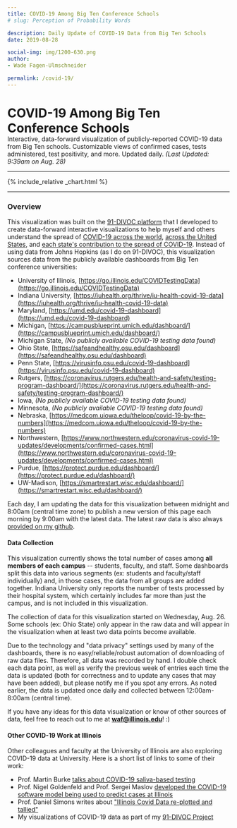 ```yaml
---
title: COVID-19 Among Big Ten Conference Schools
# slug: Perception of Probability Words

description: Daily Update of COVID-19 Data from Big Ten Schools
date: 2019-08-28

social-img: img/1200-630.png
author:
- Wade Fagen-Ulmschneider

permalink: /covid-19/
---
```


<link rel="stylesheet" href="css.css">

<h1>COVID-19 Among Big Ten Conference Schools</h1>
<div class="lead" style="margin-top: -20px;">
Interactive, data-forward visualization of publicly-reported COVID-19 data from Big Ten schools.  Customizable views of confirmed cases, tests administered,  test positivity, and more.  Updated daily.  <i>(Last Updated: 9:39am on Aug. 28)</i>
</div>

<hr>



<div id="sizer"></div>
{% include_relative _chart.html %}


<hr>

<h3>Overview</h3>

This visualization was built on the <a href="https://91-divoc.com/">91-DIVOC platform</a> that I developed to create data-forward interactive visualizations to help myself and others understand the spread of <a href="https://91-divoc.com/pages/covid-visualization/#countries">COVID-19 across the world</a>, <a href="https://91-divoc.com/pages/covid-visualization/#states">across the United States</a>, and <a href="https://91-divoc.com/pages/coronavirus-contribution-by-state/">each state's contribution to the spread of COVID-19</a>. Instead of using data from Johns Hopkins (as I do on 91-DIVOC), this visualization sources data from the publicly available dashboards from Big Ten conference universities:

- University of Illinois, [https://go.illinois.edu/COVIDTestingData](https://go.illinois.edu/COVIDTestingData)
- Indiana University, [https://iuhealth.org/thrive/iu-health-covid-19-data](https://iuhealth.org/thrive/iu-health-covid-19-data)
- Maryland, [https://umd.edu/covid-19-dashboard](https://umd.edu/covid-19-dashboard)
- Michigan, [https://campusblueprint.umich.edu/dashboard/](https://campusblueprint.umich.edu/dashboard/)
- Michigan State, *(No publicly available COVID-19 testing data found)*
- Ohio State, [https://safeandhealthy.osu.edu/dashboard](https://safeandhealthy.osu.edu/dashboard)
- Penn State, [https://virusinfo.psu.edu/covid-19-dashboard](https://virusinfo.psu.edu/covid-19-dashboard)
- Rutgers, [https://coronavirus.rutgers.edu/health-and-safety/testing-program-dashboard/](https://coronavirus.rutgers.edu/health-and-safety/testing-program-dashboard/)
- Iowa, *(No publicly available COVID-19 testing data found)*
- Minnesota, *(No publicly available COVID-19 testing data found)*
- Nebraska, [https://medcom.uiowa.edu/theloop/covid-19-by-the-numbers](https://medcom.uiowa.edu/theloop/covid-19-by-the-numbers)
- Northwestern, [https://www.northwestern.edu/coronavirus-covid-19-updates/developments/confirmed-cases.html](https://www.northwestern.edu/coronavirus-covid-19-updates/developments/confirmed-cases.html)
- Purdue, [https://protect.purdue.edu/dashboard/](https://protect.purdue.edu/dashboard/)
- UW-Madison, [https://smartrestart.wisc.edu/dashboard/](https://smartrestart.wisc.edu/dashboard/)

Each day, I am updating the data for this visualization between midnight and 8:00am (central time zone) to publish a new version of this page each morning by 9:00am with the latest data.  The latest raw data is also always [provided on my github](https://github.com/wadefagen/waf.cs.illinois.edu/blob/master/covid-19/data/data.csv).


<h4>Data Collection</h4>

This visualization currently shows the total number of cases among **all members of each campus** -- students, faculty, and staff.  Some dashboards split this data into various segments (ex: students and faculty/staff individually) and, in those cases, the data from all groups are added together.  Indiana University only reports the number of tests processed by their hospital system, which certainly includes far more than just the campus, and is not included in this visualization.

The collection of data for this visualization started on Wednesday, Aug. 26.  Some schools (ex: Ohio State) only appear in the raw data and will appear in the visualization when at least two data points become available.

Due to the technology and &quot;data privacy&quot; settings used by many of the dashboards, there is no easy/reliable/robust automation of downloading of raw data files. Therefore, all data was recorded by hand.  I double check each data point, as well as verify the previous week of entries each time the data is updated (both for correctness and to update any cases that may have been added), but please notify me if you spot any errors.  As noted earlier, the data is updated once daily and collected between 12:00am-8:00am (central time).

If you have any ideas for this data visualization or know of other sources of data, feel free to reach out to me at <b>waf@illinois.edu</b>! :)


<h4>Other COVID-19 Work at Illinois</h4>

Other colleagues and faculty at the University of Illinois are also exploring COVID-19 data at University.  Here is a short list of links to some of their work:

- Prof. Martin Burke [talks about COVID-19 saliva-based testing](https://chemistry.illinois.edu/news/2020-08-11/martin-burke-talks-about-covid-19-saliva-based-testing-national-media)
- Prof. Nigel Goldenfeld and Prof. Sergei Maslov [developed the COVID-19 software model being used to predict cases at Illinois](https://news.illinois.edu/view/6367/1987403071)
- Prof. Daniel Simons writes about ["Illinois Covid Data re-plotted and tallied"](http://dansimons.com/Illinois_covid_info.html?fbclid=IwAR0yZC1LKHgjbZ4NnZKE45d8AOi0nz6twalfG7F2mWdhajLAYvbNymhC8fA)
- My visualizations of COVID-19 data as part of my [91-DIVOC Project](https://91-divoc.com/)



<script defer src="https://code.jquery.com/jquery-3.5.1.min.js" integrity="sha256-9/aliU8dGd2tb6OSsuzixeV4y/faTqgFtohetphbbj0=" crossorigin="anonymous"></script>
<script defer src="https://cdn.jsdelivr.net/npm/lodash@4.17.19/lodash.min.js" integrity="sha256-Jvh9+A4HNbbWsWl1Dw7kAzNsU3y8elGIjLnUSUNMtLg=" crossorigin="anonymous"></script>
<script defer src="https://d3js.org/d3.v5.min.js" crossorigin="anonymous"></script>

<script defer src="/static/js/d3-tip.js"></script>
<script defer src="src/updated.js"></script>
<script defer src="src/vis.js"></script>
